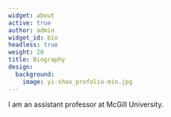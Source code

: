 ```yaml
---
widget: about
active: true
author: admin
widget_id: bio
headless: true
weight: 20
title: Biography
design:
  background:
    image: yi-shao_profolio-min.jpg
---
```

I am an assistant professor at McGill University.